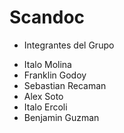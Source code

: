 # Scandoc

* Integrantes del Grupo
- Italo Molina 
- Franklin Godoy
- Sebastian Recaman
- Alex Soto
- Italo Ercoli
- Benjamin Guzman
